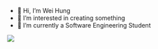 - 👋 Hi, I’m Wei Hung
- 👀 I’m interested in creating something
- 🌱 I’m currently a Software Engineering Student 


[![](https://visitcount.itsvg.in/api?id=AeroG&label=Profile%20Views&color=12&icon=2&pretty=false)](https://visitcount.itsvg.in)


<!---
AeroG81/AeroG81 is a ✨ special ✨ repository because its `README.md` (this file) appears on your GitHub profile.
You can click the Preview link to take a look at your changes.
--->



